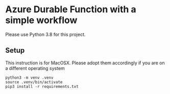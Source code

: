 # Azure Durable Function with a simple workflow

Please use Python 3.8 for this project.

## Setup

This instruction is for MacOSX. Please adopt them accordingly if you are on a
different operating system

```
python3 -m venv .venv
source .venv/bin/activate
pip3 install -r requirements.txt
```
